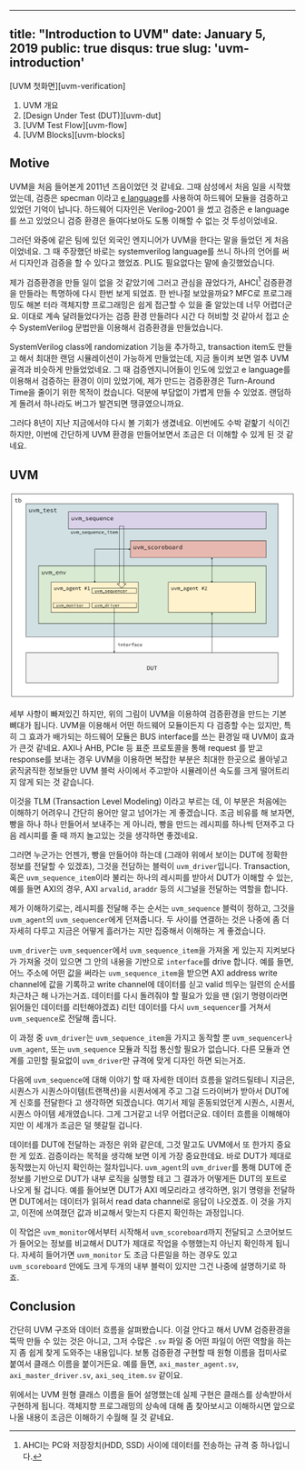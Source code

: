 ----
title: "Introduction to UVM"
date: January 5, 2019
public: true
disqus: true
slug: 'uvm-introduction'
----

[UVM 첫화면][uvm-verification]

1. UVM 개요
2. [Design Under Test (DUT)][uvm-dut]
3. [UVM Test Flow][uvm-flow]
4. [UVM Blocks][uvm-blocks]

## Motive

UVM을 처음 들어본게 2011년 즈음이었던 것 같네요. 그때 삼성에서 처음 일을
시작했었는데, 검증은 specman 이라고 [e language][]를 사용하여 하드웨어 모듈을
검증하고 있었던 기억이 납니다. 하드웨어 디자인은 Verilog-2001 을 썼고 검증은 e
language를 쓰고 있었으니 검증 환경은 들여다보아도 도통 이해할 수 없는 것
투성이었네요.

[e language]: https://en.wikipedia.org/wiki/E_(verification_language)

그러던 와중에 같은 팀에 있던 외국인 엔지니어가 UVM을 한다는 말을 들었던 게
처음이었네요. 그 때 주장했던 바로는 systemverilog language를 쓰니 하나의 언어를
써서 디자인과 검증을 할 수 있다고 했었죠. PLI도 필요없다는 말에 솔깃했었습니다.

제가 검증환경을 만들 일이 없을 것 같았기에 그러고 관심을 끊었다가, AHCI[^1]
검증환경을 만들라는 특명하에 다시 한번 보게 되었죠. 한 반나절 보았을까요? MFC로
프로그래밍도 해본 터라 객체지향 프로그래밍은 쉽게 접근할 수 있을 줄 알았는데
너무 어렵더군요. 이대로 계속 달려들었다가는 검증 환경 만들려다 시간 다 허비할 것
같아서 접고 순수 SystemVerilog 문법만을 이용해서 검증환경을 만들었습니다.

SystemVerilog class에 randomization 기능을 추가하고, transaction item도 만들고
해서 최대한 랜덤 시뮬레이션이 가능하게 만들었는데, 지금 돌이켜 보면 얼추 UVM
골격과 비슷하게 만들었었네요. 그 때 검증엔지니어들이 인도에 있었고 e language를
이용해서 검증하는 환경이 이미 있었기에, 제가 만드는 검증환경은 Turn-Around
Time을 줄이기 위한 목적이 컸습니다. 덕분에 부담없이 가볍게 만들 수 있었죠.
랜덤하게 돌려서 하나라도 버그가 발견되면 땡큐였으니까요.

그러다 8년이 지난 지금에서야 다시 볼 기회가 생겼네요. 이번에도 수박 겉핥기
식이긴 하지만, 이번에 간단하게 UVM 환경을 만들어보면서 조금은 더 이해할 수 있게
된 것 같네요.

## UVM

![UVM 기본 구조](/media/page/research/uvm/uvm-overall.svg)

세부 사항이 빠져있긴 하지만, 위의 그림이 UVM을 이용하여 검증환경을 만드는 기본
뼈대가 됩니다. UVM을 이용해서 어떤 하드웨어 모듈이든지 다 검증할 수는 있지만,
특히 그 효과가 배가되는 하드웨어 모듈은 BUS interface를 쓰는 환경일 때 UVM이
효과가 큰것 같네요. AXI나 AHB, PCIe 등 표준 프로토콜을 통해 request 를 받고
response를 보내는 경우 UVM을 이용하면 복잡한 부분은 최대한 한곳으로 몰아넣고
굵직굵직한 정보들만 UVM 블럭 사이에서 주고받아 시뮬레이션 속도를 크게 떨어트리지
않게 되는 것 같습니다.

이것을 TLM (Transaction Level Modeling) 이라고 부르는 데, 이 부분은 처음에는
이해하기 어려우니 간단히 용어만 알고 넘어가는 게 좋겠습니다. 조금 비유를 해
보자면, 빵을 하나 하나 만들어서 보내주는 게 아니라, 빵을 만드는 레시피를 하나씩
던져주고 다음 레시피를 줄 때 까지 놀고있는 것을 생각하면 좋겠네요.

그러면 누군가는 언젠가, 빵을 만들어야 하는데 (그래야 위에서 보이는 DUT에 정확한
정보를 전달할 수 있겠죠), 그것을 전담하는 블럭이 `uvm_driver`입니다.
Transaction, 혹은 `uvm_sequence_item`이라 불리는 하나의 레시피를 받아서 DUT가
이해할 수 있는, 예를 들면 AXI의 경우, AXI `arvalid`, `araddr` 등의 시그널을
전달하는 역할을 합니다.

제가 이해하기로는, 레시피를 전달해 주는 순서는 `uvm_sequence` 블럭이 정하고,
그것을 `uvm_agent`의 `uvm_sequencer`에게 던져줍니다. 두 사이를 연결하는 것은
나중에 좀 더 자세히 다루고 지금은 어떻게 흘러가는 지만 집중해서 이해하는 게
좋겠습니다.

`uvm_driver`는 `uvm_sequencer`에서 `uvm_sequence_item`을 가져올 게 있는지
지켜보다가 가져올 것이 있으면 그 안의 내용을 기반으로 `interface`를 drive
합니다. 예를 들면, 어느 주소에 어떤 값을 써라는 `uvm_sequence_item`을 받으면 AXI
address write channel에 값을 기록하고 write channel에 데이터를 싣고 valid 띄우는
일련의 순서를 차근차근 해 나가는거죠. 데이터를 다시 돌려줘야 할 필요가 있을 땐
(읽기 명령이라면 읽어들인 데이터를 리턴해야겠죠) 리턴 데이터를 다시
`uvm_sequencer`를 거쳐서 `uvm_sequence`로 전달해 줍니다.

이 과정 중 `uvm_driver`는 `uvm_sequence_item`을 가지고 동작할 뿐
`uvm_sequencer`나 `uvm_agent`, 또는 `uvm_sequence` 모듈과 직접 통신할 필요가
없습니다. 다른 모듈과 연계를 고민할 필요없이 `uvm_driver`만 규격에 맞게 디자인
하면 되는거죠. 

다음에 `uvm_sequence`에 대해 이야기 할 때 자세한 데이터 흐름을 알려드릴테니
지금은, 시퀀스가 시퀀스아이템(트랜잭션)을 시퀀서에게 주고 그걸 드라이버가 받아서
DUT에게 신호를 전달한다 고 생각하면 되겠습니다. 여기서 제일 혼동되었던게 시퀀스,
시퀀서, 시퀀스 아이템 세개였습니다. 그게 그거같고 너무 어렵더군요. 데이터 흐름을
이해해야지만 이 세개가 조금은 덜 헷갈릴 겁니다.

데이터를 DUT에 전달하는 과정은 위와 같은데, 그것 말고도 UVM에서 또 한가지 중요한
게 있죠. 검증이라는 목적을 생각해 보면 이게 가장 중요한데요. 바로 DUT가 제대로
동작했는지 아닌지 확인하는 절차입니다. `uvm_agent`의 `uvm_driver`를 통해 DUT에
준 정보를 기반으로 DUT가 내부 로직을 실행할 테고 그 결과가 어떻게든 DUT의 포트로
나오게 될 겁니다. 예를 들어보면 DUT가 AXI 메모리라고 생각하면, 읽기 명령을
전달하면 DUT에서는 데이터가 읽혀서 read data channel로 응답이 나오겠죠. 이 것을
가지고, 이전에 쓰여졌던 값과 비교해서 맞는지 다른지 확인하는 과정입니다.

이 작업은 `uvm_monitor`에서부터 시작해서 `uvm_scoreboard`까지 전달되고
스코어보드가 들어오는 정보를 비교해서 DUT가 제대로 작업을 수행했는지 아닌지
확인하게 됩니다. 자세히 들어가면 `uvm_monitor` 도 조금 다른일을 하는 경우도 있고
`uvm_scoreboard` 안에도 크게 두개의 내부 블럭이 있지만 그건 나중에 설명하기로
하죠.

## Conclusion

간단히 UVM 구조와 데이터 흐름을 살펴봤습니다. 이걸 안다고 해서 UVM 검증환경을
뚝딱 만들 수 있는 것은 아니고, 그저 수많은 `.sv` 파일 중 어떤 파일이 어떤 역할을
하는 지 좀 쉽게 찾게 도와주는 내용입니다. 보통 검증환경 구현할 때 원형 이름을
접미사로 붙여서 클래스 이름을 붙이거든요. 예를 들면, `axi_master_agent.sv`,
`axi_master_driver.sv`, `axi_seq_item.sv` 같이요.

위에서는 UVM 원형 클래스 이름을 들어 설명했는데 실제 구현은 클래스를 상속받아서
구현하게 됩니다. 객체지향 프로그래밍의 상속에 대해 좀 찾아보시고 이해하시면
앞으로 나올 내용이 조금은 이해하기 수월해 질 것 같네요.


[^1]: AHCI는 PC와 저장장치(HDD, SSD) 사이에 데이터를 전송하는 규격 중
  하나입니다.
